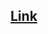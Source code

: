## [Link](https://medium.com/privacy-scaling-explorations/rate-limiting-nullifier-a-spam-protection-mechanism-for-anonymous-environments-bbe4006a57d)
